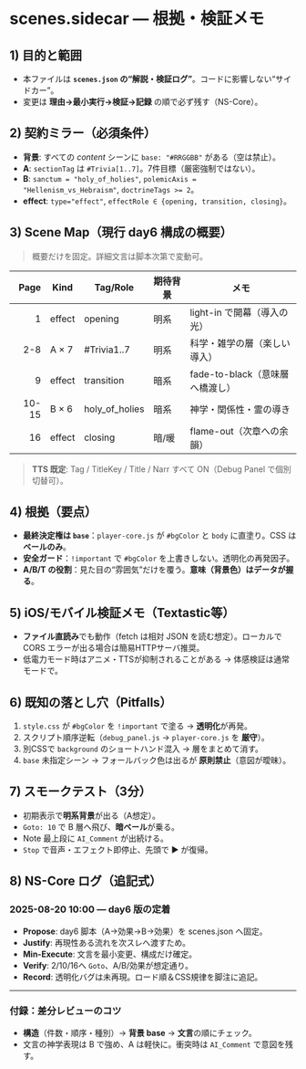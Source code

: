 <!--
Project: 2025-08-20_shorts-genesis_d05_v01
File:    notes/scenes.sidecar.md
Role:    ./scenes.json に密着する根拠・検証・NS-Core ログ（ランタイム非依存）
Depends: scenes.json (schema v2.6+), docs/README.md
Rules:
  - ここは“言語化の層”。実装は触らない。理由・検証・教訓だけを残す
  - base は背景の最終決定権。A=明薄ベール / B,T=暗ベールは CSS が重畳
  - A の sectionTag は #Trivia1..7／B は神学契約（sanctum/polemic/doctrineTags）を満たす
Quick Verify:
  - 下の Scene Map が現行 scenes.json と一致（件数・種別・順序）
  - Pitfalls が docs/CHANGES.min.md と矛盾しない
Last-Touched: 2025-08-20 10:00 JST
NS-Core+J: Propose / Justify / Min-Execute / Verify / Record + Joy
-->

# scenes.sidecar — 根拠・検証メモ

## 1) 目的と範囲
- 本ファイルは **`scenes.json` の“解説・検証ログ”**。コードに影響しない“サイドカー”。
- 変更は **理由→最小実行→検証→記録** の順で必ず残す（NS-Core）。

## 2) 契約ミラー（必須条件）
- **背景**: すべての *content* シーンに `base: "#RRGGBB"` がある（空は禁止）。
- **A**: `sectionTag` は `#Trivia[1..7]`。7件目標（厳密強制ではない）。
- **B**: `sanctum = "holy_of_holies"`, `polemicAxis = "Hellenism_vs_Hebraism"`, `doctrineTags >= 2`。
- **effect**: `type="effect"`, `effectRole ∈ {opening, transition, closing}`。

## 3) Scene Map（現行 day6 構成の概要）
> 概要だけを固定。詳細文言は脚本次第で変動可。

| Page | Kind       | Tag/Role       | 期待背景 | メモ |
|-----:|------------|----------------|----------|------|
| 1    | effect     | opening        | 明系     | light-in で開幕（導入の光） |
| 2-8  | A × 7      | #Trivia1..7    | 明系     | 科学・雑学の層（楽しい導入） |
| 9    | effect     | transition     | 暗系     | fade-to-black（意味層へ橋渡し） |
| 10-15| B × 6      | holy_of_holies | 暗系     | 神学・関係性・霊の導き |
| 16   | effect     | closing        | 暗/暖    | flame-out（次章への余韻） |

> **TTS 既定**: Tag / TitleKey / Title / Narr すべて ON（Debug Panel で個別切替可）。

## 4) 根拠（要点）
- **最終決定権は `base`**：`player-core.js` が `#bgColor` と `body` に直塗り。CSS は **ベールのみ**。
- **安全ガード**：`!important` で `#bgColor` を上書きしない。透明化の再発因子。
- **A/B/T の役割**：見た目の“雰囲気”だけを覆う。**意味（背景色）はデータが握る**。

## 5) iOS/モバイル検証メモ（Textastic等）
- **ファイル直読み**でも動作（fetch は相対 JSON を読む想定）。ローカルで CORS エラーが出る場合は簡易HTTPサーバ推奨。
- 低電力モード時はアニメ・TTSが抑制されることがある → 体感検証は通常モードで。

## 6) 既知の落とし穴（Pitfalls）
1. `style.css` が `#bgColor` を `!important` で塗る → **透明化**が再発。  
2. スクリプト順序逆転（`debug_panel.js` → `player-core.js` を **厳守**）。  
3. 別CSSで `background` のショートハンド混入 → 層をまとめて消す。  
4. `base` 未指定シーン → フォールバック色は出るが **原則禁止**（意図が曖昧）。

## 7) スモークテスト（3分）
- 初期表示で**明系背景**が出る（A想定）。  
- `Goto: 10` で B 層へ飛び、**暗ベール**が乗る。  
- Note 最上段に `AI_Comment` が出続ける。  
- `Stop` で音声・エフェクト即停止、先頭で ▶︎ が復帰。

## 8) NS-Core ログ（追記式）
### 2025-08-20 10:00 — day6 版の定着
- **Propose**: day6 脚本（A→効果→B→効果）を scenes.json へ固定。  
- **Justify**: 再現性ある流れを次スレへ渡すため。  
- **Min-Execute**: 文言を最小変更、構成だけ確定。  
- **Verify**: 2/10/16へ `Goto`、A/B/効果が想定通り。  
- **Record**: 透明化バグは未再現。ロード順＆CSS規律を脚注に追記。

---

### 付録：差分レビューのコツ
- **構造**（件数・順序・種別）→ **背景 base** → **文言**の順にチェック。  
- 文言の神学表現は B で強め、A は軽快に。衝突時は `AI_Comment` で意図を残す。